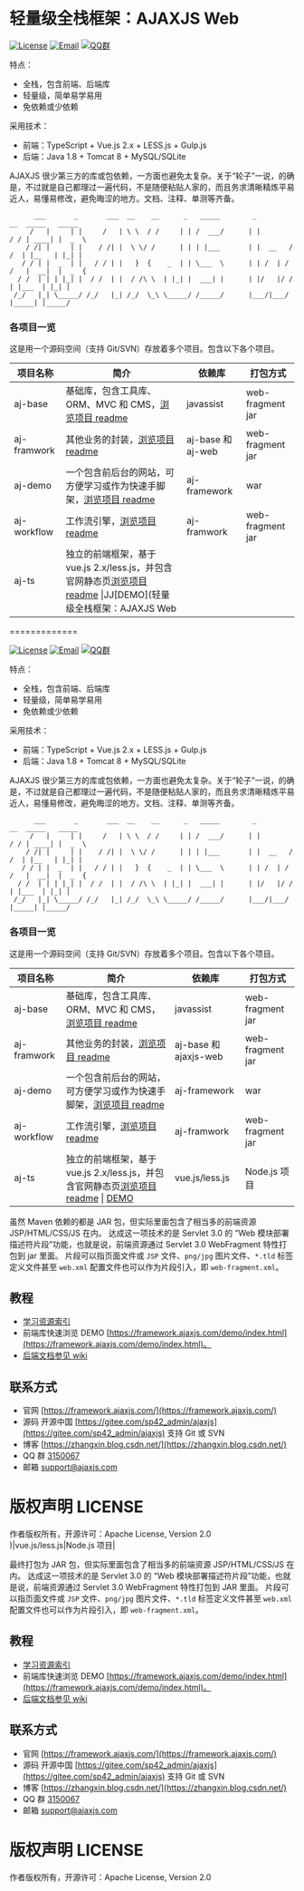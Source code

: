 轻量级全栈框架：AJAXJS Web
=============

[![License](https://img.shields.io/badge/license-Apache--2.0-green.svg?longCache=true&style=flat)](http://www.apache.org/licenses/LICENSE-2.0.txt)
[![Email](https://img.shields.io/badge/Contact--me-Email-orange.svg)](mailto:support@ajaxjs.com)
[![QQ群](https://framework.ajaxjs.com/demo/common/qq.svg)](https://shang.qq.com/wpa/qunwpa?idkey=3877893a4ed3a5f0be01e809e7ac120e346102bd550deb6692239bb42de38e22)



特点：

- 全栈，包含前端、后端库
- 轻量级，简单易学易用
- 免依赖或少依赖

采用技术：
- 前端：TypeScript + Vue.js 2.x + LESS.js + Gulp.js
- 后端：Java 1.8 + Tomcat 8 + MySQL/SQLite

AJAXJS 很少第三方的库或包依赖，一方面也避免太复杂。关于“轮子”一说，的确是，不过就是自己都理过一遍代码，不是随便粘贴人家的，而且务求清晰精炼平易近人，易懂易修改，避免晦涩的地方。文档、注释、单测等齐备。 




          ___       _       ___  __    __      _   _____        _          __  _____   _____  
         /   |     | |     /   | \ \  / /     | | /  ___/      | |        / / | ____| |  _  \ 
        / /| |     | |    / /| |  \ \/ /      | | | |___       | |  __   / /  | |__   | |_| |  
       / / | |  _  | |   / / | |   }  {    _  | | \___  \      | | /  | / /   |  __|  |  _  {  
      / /  | | | |_| |  / /  | |  / /\ \  | |_| |  ___| |      | |/   |/ /    | |___  | |_| |  
     /_/   |_| \_____/ /_/   |_| /_/  \_\ \_____/ /_____/      |___/|___/     |_____| |_____/ 



### 各项目一览
这是用一个源码空间（支持 Git/SVN）存放着多个项目。包含以下各个项目。

|项目名称|简介|依赖库|打包方式|
|------|-----|----|------|
|aj-base|基础库，包含工具库、ORM、MVC 和 CMS，[浏览项目 readme](aj-base)|javassist|web-fragment jar|
|aj-framwork|其他业务的封装，[浏览项目 readme](aj-framework)|aj-base 和 aj-web|web-fragment jar|
|aj-demo|一个包含前后台的网站，可方便学习或作为快速手脚架，[浏览项目 readme](aj-demo)|aj-framework|war|
|aj-workflow|工作流引擎，[浏览项目 readme](aj--workflow)|aj-framwork|web-fragment jar|
|aj-ts|独立的前端框架，基于 vue.js 2.x/less.js，并包含官网静态页[浏览项目 readme](aj-ts) \|JJ[DEMO](轻量级全栈框架：AJAXJS Web
=============

[![License](https://img.shields.io/badge/license-Apache--2.0-green.svg?longCache=true&style=flat)](http://www.apache.org/licenses/LICENSE-2.0.txt)
[![Email](https://img.shields.io/badge/Contact--me-Email-orange.svg)](mailto:support@ajaxjs.com)
[![QQ群](https://framework.ajaxjs.com/demo/common/qq.svg)](https://shang.qq.com/wpa/qunwpa?idkey=3877893a4ed3a5f0be01e809e7ac120e346102bd550deb6692239bb42de38e22)



特点：

- 全栈，包含前端、后端库
- 轻量级，简单易学易用
- 免依赖或少依赖

采用技术：
- 前端：TypeScript + Vue.js 2.x + LESS.js + Gulp.js
- 后端：Java 1.8 + Tomcat 8 + MySQL/SQLite

AJAXJS 很少第三方的库或包依赖，一方面也避免太复杂。关于“轮子”一说，的确是，不过就是自己都理过一遍代码，不是随便粘贴人家的，而且务求清晰精炼平易近人，易懂易修改，避免晦涩的地方。文档、注释、单测等齐备。 




          ___       _       ___  __    __      _   _____        _          __  _____   _____  
         /   |     | |     /   | \ \  / /     | | /  ___/      | |        / / | ____| |  _  \ 
        / /| |     | |    / /| |  \ \/ /      | | | |___       | |  __   / /  | |__   | |_| |  
       / / | |  _  | |   / / | |   }  {    _  | | \___  \      | | /  | / /   |  __|  |  _  {  
      / /  | | | |_| |  / /  | |  / /\ \  | |_| |  ___| |      | |/   |/ /    | |___  | |_| |  
     /_/   |_| \_____/ /_/   |_| /_/  \_\ \_____/ /_____/      |___/|___/     |_____| |_____/ 



### 各项目一览
这是用一个源码空间（支持 Git/SVN）存放着多个项目。包含以下各个项目。

|项目名称|简介|依赖库|打包方式|
|------|-----|----|------|
|aj-base|基础库，包含工具库、ORM、MVC 和 CMS，[浏览项目 readme](aj-base)|javassist|web-fragment jar|
|aj-framwork|其他业务的封装，[浏览项目 readme](aj-framework)|aj-base 和 ajaxjs-web|web-fragment jar|
|aj-demo|一个包含前后台的网站，可方便学习或作为快速手脚架，[浏览项目 readme](aj-demo)|aj-framework|war|
|aj-workflow|工作流引擎，[浏览项目 readme](aj--workflow)|aj-framwork|web-fragment jar|
|aj-ts|独立的前端框架，基于 vue.js 2.x/less.js，并包含官网静态页[浏览项目 readme](aj-ts) \| [DEMO](https://framework.ajaxjs.com/framework/ui-doc/)|vue.js/less.js|Node.js 项目|

虽然 Maven 依赖的都是 JAR 包，但实际里面包含了相当多的前端资源 JSP/HTML/CSS/JS 在内。
达成这一项技术的是 Servlet 3.0 的 “Web 模块部署描述符片段”功能，也就是说，前端资源通过 Servlet 3.0 WebFragment 特性打包到 jar 里面。
片段可以指页面文件或 `JSP` 文件、`png/jpg` 图片文件、`*.tld` 标签定义文件甚至 `web.xml` 配置文件也可以作为片段引入，即 `web-fragment.xml`。


教程
-----
- [学习资源索引](https://zhangxin.blog.csdn.net/article/details/114283320)
- 前端库快速浏览 DEMO [https://framework.ajaxjs.com/demo/index.html](https://framework.ajaxjs.com/demo/index.html)。
- [后端文档参见 wiki](https://gitee.com/sp42_admin/ajaxjs/wikis/pages)


联系方式
----------

- 官网 [https://framework.ajaxjs.com/](https://framework.ajaxjs.com/) 
- 源码 开源中国 [https://gitee.com/sp42_admin/ajaxjs](https://gitee.com/sp42_admin/ajaxjs) 支持 Git 或 SVN
- 博客 [https://zhangxin.blog.csdn.net/](https://zhangxin.blog.csdn.net/) 
- QQ 群 [3150067](//shang.qq.com/wpa/qunwpa?idkey=99415d164e2c776567c9370cc5b0bde26f4e2e7c5068978a24d1fe7c976ace93)
- 邮箱 support@ajaxjs.com

版权声明 LICENSE
==========
作者版权所有，开源许可：Apache License, Version 2.0
 )|vue.js/less.js|Node.js 项目|

最终打包为 JAR 包，但实际里面包含了相当多的前端资源 JSP/HTML/CSS/JS 在内。
达成这一项技术的是 Servlet 3.0 的 “Web 模块部署描述符片段”功能，也就是说，前端资源通过 Servlet 3.0 WebFragment 特性打包到 JAR 里面。
片段可以指页面文件或 `JSP` 文件、`png/jpg` 图片文件、`*.tld` 标签定义文件甚至 `web.xml` 配置文件也可以作为片段引入，即 `web-fragment.xml`。


教程
-----
- [学习资源索引](https://zhangxin.blog.csdn.net/article/details/114283320)
- 前端库快速浏览 DEMO [https://framework.ajaxjs.com/demo/index.html](https://framework.ajaxjs.com/demo/index.html)。
- [后端文档参见 wiki](https://gitee.com/sp42_admin/ajaxjs/wikis/pages)


联系方式
----------

- 官网 [https://framework.ajaxjs.com/](https://framework.ajaxjs.com/) 
- 源码 开源中国 [https://gitee.com/sp42_admin/ajaxjs](https://gitee.com/sp42_admin/ajaxjs) 支持 Git 或 SVN
- 博客 [https://zhangxin.blog.csdn.net/](https://zhangxin.blog.csdn.net/) 
- QQ 群 [3150067](//shang.qq.com/wpa/qunwpa?idkey=99415d164e2c776567c9370cc5b0bde26f4e2e7c5068978a24d1fe7c976ace93)
- 邮箱 support@ajaxjs.com

版权声明 LICENSE
==========
作者版权所有，开源许可：Apache License, Version 2.0
 